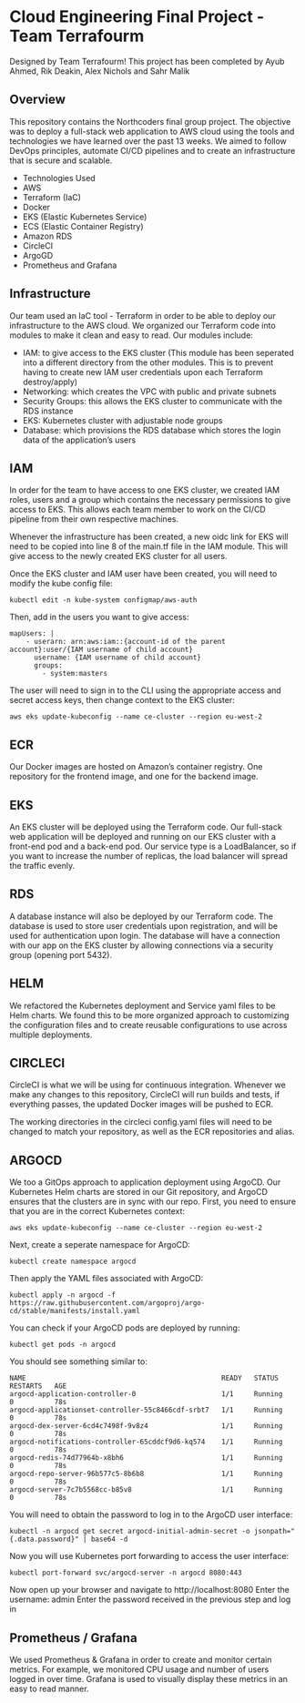 # Cloud Engineering Final Project - Team Terrafourm

Designed by Team Terrafourm! This project has been completed by Ayub Ahmed, Rik Deakin, Alex Nichols and Sahr Malik

## Overview
This repository contains the Northcoders final group project. The objective was to deploy a full-stack web application to AWS cloud using the tools and technologies we have learned over the past 13 weeks. We aimed to follow DevOps principles, automate CI/CD pipelines and to create an infrastructure that is secure and scalable. 


* Technologies Used
* AWS
* Terraform (IaC)
* Docker 
* EKS (Elastic Kubernetes Service)
* ECS (Elastic Container Registry)
* Amazon RDS
* CircleCI
* ArgoGD
* Prometheus and Grafana

## Infrastructure
Our team used an IaC tool - Terraform in order to be able to deploy our infrastructure to the AWS cloud. We organized our Terraform code into modules to make it clean and easy to read. Our modules include:
* IAM: to give access to the EKS cluster (This module has been seperated into a different directory from the other modules. This is to prevent having to create new IAM user credentials upon each Terraform destroy/apply)
* Networking: which creates the VPC with public and private subnets
* Security Groups: this allows the EKS cluster to communicate with the RDS instance
* EKS: Kubernetes cluster with adjustable node groups
* Database: which provisions the RDS database which stores the login data of the application’s users

## IAM
In order for the team to have access to one EKS cluster, we created IAM roles, users and a group which contains the necessary permissions to give access to EKS. This allows each team member to work on the CI/CD pipeline from their own respective machines. 

Whenever the infrastructure has been created, a new oidc link for EKS will need to be copied into line 8 of the main.tf file in the IAM module. This will give access to the newly created EKS cluster for all users. 

Once the EKS cluster and IAM user have been created, you will need to modify the kube config file: 
```
kubectl edit -n kube-system configmap/aws-auth
```

Then, add in the users you want to give access: 
```
mapUsers: |
    - userarn: arn:aws:iam::{account-id of the parent account}:user/{IAM username of child account}
      username: {IAM username of child account}
      groups:
        - system:masters
 ```

The user will need to sign in to the CLI using the appropriate access and secret access keys, then change context to the EKS cluster: 
```
aws eks update-kubeconfig --name ce-cluster --region eu-west-2
```

## ECR
Our Docker images are hosted on Amazon’s container registry. One repository for the frontend image, and one for the backend image. 


## EKS
An EKS cluster will be deployed using the Terraform code. Our full-stack web application will be deployed and running on our EKS cluster with a front-end pod and a back-end pod. Our service type is a LoadBalancer, so if you want to increase the number of replicas, the load balancer will spread the traffic evenly. 


## RDS
A database instance will also be deployed by our Terraform code. The database is used to store user credentials upon registration, and will be used for authentication upon login. The database will have a connection with our app on the EKS cluster by allowing connections via a security group (opening port 5432).


## HELM
We refactored the Kubernetes deployment and Service yaml files to be Helm charts. We found this to be more organized approach to customizing the configuration files and to create reusable configurations to use across multiple deployments. 


## CIRCLECI
CircleCI is what we will be using for continuous integration. Whenever we make any changes to this repository, CircleCI will run builds and tests, if everything passes, the updated Docker images will be pushed to ECR.

The working directories in the circleci config.yaml files will need to be changed to match your repository, as well as the ECR repositories and alias. 


## ARGOCD
We too a GitOps approach to application deployment using ArgoCD. Our Kubernetes Helm charts are stored in our Git repository, and ArgoCD ensures that the clusters are in sync with our repo. 
First, you need to ensure that you are in the correct Kubernetes context:
```
aws eks update-kubeconfig --name ce-cluster --region eu-west-2
```
Next, create a seperate namespace for ArgoCD:
```
kubectl create namespace argocd
```
Then apply the YAML files associated with ArgoCD:
```
kubectl apply -n argocd -f https://raw.githubusercontent.com/argoproj/argo-cd/stable/manifests/install.yaml
```
You can check if your ArgoCD pods are deployed by running:
```
kubectl get pods -n argocd
```
You should see something similar to:
```
NAME                                                READY   STATUS    RESTARTS   AGE
argocd-application-controller-0                     1/1     Running   0          78s
argocd-applicationset-controller-55c8466cdf-srbt7   1/1     Running   0          78s
argocd-dex-server-6cd4c7498f-9v8z4                  1/1     Running   0          78s
argocd-notifications-controller-65cddcf9d6-kq574    1/1     Running   0          78s
argocd-redis-74d77964b-x8bh6                        1/1     Running   0          78s
argocd-repo-server-96b577c5-8b6b8                   1/1     Running   0          78s
argocd-server-7c7b5568cc-b85v8                      1/1     Running   0          78s
```

You will need to obtain the password to log in to the ArgoCD user interface:
```
kubectl -n argocd get secret argocd-initial-admin-secret -o jsonpath="{.data.password}" | base64 -d
```
Now you will use Kubernetes port forwarding to access the user interface:
```
kubectl port-forward svc/argocd-server -n argocd 8080:443
```

Now open up your browser and navigate to http://localhost:8080
Enter the username: admin
Enter the password received in the previous step and log in


## Prometheus / Grafana
We used Prometheus & Grafana in order to create and monitor certain metrics. For example, we monitored CPU usage and number of users logged in over time. Grafana is used to visually display these metrics in an easy to read manner. 
